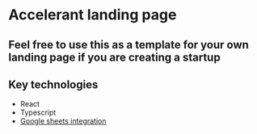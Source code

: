 # Accelerant landing page

## Feel free to use this as a template for your own landing page if you are creating a startup

## Key technologies
- React
- Typescript
- [Google sheets integration](https://github.com/jamiewilson/form-to-google-sheets)
